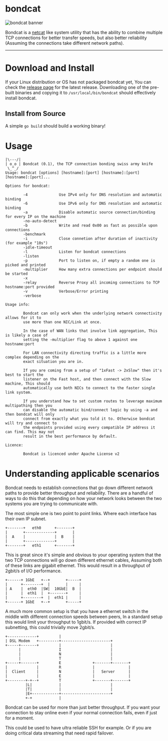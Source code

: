 # bondcat
![bondcat banner](/.github/bondcat.png)

Bondcat is a [netcat](https://en.wikipedia.org/wiki/Netcat) like system utility that has the ability to combine multiple TCP connections for better transfer speeds, but also better reliability (Assuming the connections take different network paths).

---

# Download and Install

If your Linux distribution or OS has not packaged bondcat yet, You can check the [release page](https://github.com/benjojo/bondcat/releases) for the latest release. Downloading one of the pre-built binaries and copying it to `/usr/local/bin/bondcat` should effectively install bondcat.

## Install from Source

A simple `go build` should build a working binary!

# Usage

```
|\---/|
| o_o | Bondcat (0.1), the TCP connection bonding swiss army knife
 \_^_/
Usage: bondcat [options] [hostname]:[port] [hostname]:[port] [hostname]:[port]...

Options for bondcat:

        -4              Use IPv4 only for DNS resolution and automatic binding
        -6              Use IPv6 only for DNS resolution and automatic binding
        -a              Disable automatic source connection/binding for every IP on the machine
        -no-auto-detect
        -b              Write and read 0x00 as fast as possible upon connections
        -benchmark
        -i              Close connetion after duration of inactivity (for example "10s")
        -idle-timeout
        -l              Listen for bondcat connections
        -listen
        -p              Port to listen on, if empty a random one is picked and printed
        -multiplier     How many extra connections per endpoint should be started
        -x
        -relay          Reverse Proxy all incoming connections to TCP hostname:port provided
        -v              Verbose/Error printing
        -verbose

Usage info:

        Bondcat can only work when the underlying network connectivity allows for it to
        use more than one NIC/Link at once.

        In the case of WAN links that involve link aggregation, This is likely a case of
        setting the -multiplier flag to above 1 against one hostname:port

        For LAN connectivity directing traffic is a little more complex depending on the
        exact situation you are in.

        If you are coming from a setup of "1xFast -> 2xSlow" then it's best to start the
        listener on the Fast host, and then connect with the Slow machine, This should
        automatically use both NICs to connect to the faster single link system.

        If you understand how to set custom routes to leverage maximum multipathing then you
        can disable the automatic bind/connect logic by using -a and then bondcat will only
        connect from exactly what you told it to. Otherwise bondcat will try and connect to
        the endpoints provided using every compatible IP address it can find. This may not
        result in the best performance by default.

Licence:

        Bondcat is licenced under Apache License v2
```        

# Understanding applicable scenarios

Bondcat needs to establish connections that go down different network paths to provide better throughput and reliability. There are a handful of ways to do this that depending on how your network looks between the two systems you are trying to communicate with.

The most simple one is two point to point links. Where each interface has their own IP subnet.

```
+-------+   eth0      +-------+
|       +-------------+       |
|  A    |             |  B    |
|       +-------------+       |
+-------+   eth1      +-------+
```

This is great since it's simple and obvious to your operating system that the two TCP connections will go down different ethernet cables, Assuming both of these links are gigabit ethernet. This would result in a throughput of 2gbit/s of I/O performance.

```
+------+ 1GbE   +--+       +-----+
|      +--------+  |       |     |
| A    |  eth0  |SW|  10GbE|  B  |
|      |  eth1  |  +-------+     |
|      +--------+  |  eth1 |     |
+------+ 1GbE   +--+       +-----+
```

A much more common setup is that you have a ethernet switch in the middle with different connection speeds between peers, In a standard setup this would limit your throughput to 1gbit/s. If provided with correct IP subnetting, this could trivially move 2gbit/s.

```
+-------------+         |
| DSL Modem   +---------+----------------------+
+-----+-------+         |                      |
      |                 I                      |
      |                 N                      |
      |                 T                      |
+-----+-------+         E              +-------+-------+
|             |         R              |               |
|  Client     |         N              |   Server      |
|             |         E              |               |
+--------+-+--+         T              +-------+-------+
         |L|            |                      |
         |T|            |                      |
         |E+------------+----------------------+
         +-+            |
```

Bondcat can be used for more than just better throughput. If you want your connection to stay online even if your normal connection fails, even if just for a moment. 

This could be used to have ultra reliable SSH for example. Or if you are doing critical data streaming that need rapid failover.
